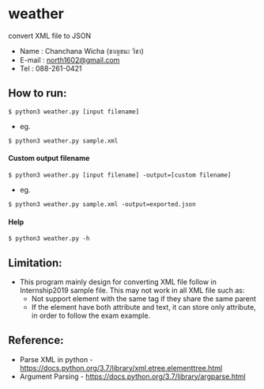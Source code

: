 # weather

convert XML file to JSON

* Name : Chanchana Wicha (ชาญชนะ วิชา)
* E-mail : north1602@gmail.com
* Tel : 088-261-0421

## How to run:
```
$ python3 weather.py [input filename]
```
* eg.
```
$ python3 weather.py sample.xml
```

#### Custom output filename
```
$ python3 weather.py [input filename] -output=[custom filename]
```
* eg.
```
$ python3 weather.py sample.xml -output=exported.json
```

#### Help
```
$ python3 weather.py -h
```

## Limitation:
* This program mainly design for converting XML file follow in Internship2019 sample file. This may not work in all XML file such as:
    * Not support element with the same tag if they share the same parent
    * If the element have both attribute and text, it can store only attribute, in order to follow the exam example. 

## Reference:
* Parse XML in python - https://docs.python.org/3.7/library/xml.etree.elementtree.html
* Argument Parsing - https://docs.python.org/3.7/library/argparse.html

